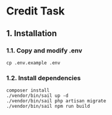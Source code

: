 # Credit Task

## 1. Installation

### 1.1. Copy and modify .env
`cp .env.example .env`

### 1.2. Install dependencies
```
composer install
./vendor/bin/sail up -d
./vendor/bin/sail php artisan migrate
./vendor/bin/sail npm run build
```
